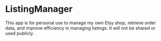 # ListingManager
This app is for personal use to manage my own Etsy shop, retrieve order data, and improve efficiency in managing listings. It will not be shared or used publicly.
